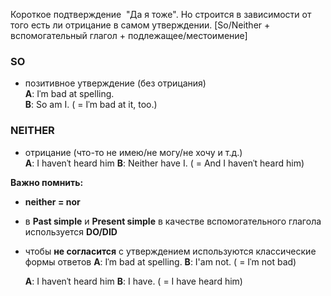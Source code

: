 Короткое подтверждение  "Да я тоже". Но строится в зависимости от того есть ли отрицание в самом утверждении.
[So/Neither + вспомогательный глагол + подлежащее/местоимение]

### SO
- позитивное утверждение (без отрицания)  
    **A**: Iˈm bad at spelling.  
    **B**: So am I. ( = Iˈm bad at it, too.)

### NEITHER
- отрицание (что-то не имею/не могу/не хочу и т.д.)  
    **A**: I havenˈt heard him
    **B**: Neither have I. ( = And I havenˈt heard him)

**Важно помнить:**
- **neither = nor**
- в **Past simple** и **Present simple** в качестве вспомогательного глагола используется **DO/DID**
- чтобы **не согласится** с утверждением используются классические формы ответов
    **A**: Iˈm bad at spelling. 
    **B**: I'am not. ( = Iˈm not bad)

    **A**: I havenˈt heard him
    **B**: I have. ( = I have heard him)